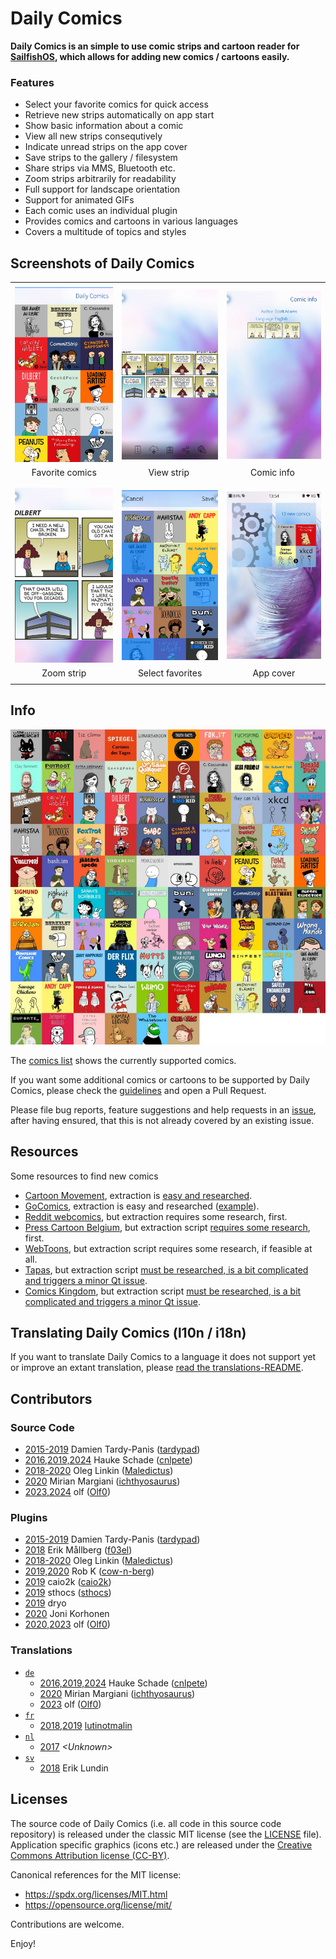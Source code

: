 # Daily Comics
**Daily Comics is an simple to use comic strips and cartoon reader for [SailfishOS](https://sailfishos.org/), which allows for adding new comics / cartoons easily.**

### Features
- Select your favorite comics for quick access
- Retrieve new strips automatically on app start
- Show basic information about a comic
- View all new strips consequtively
- Indicate unread strips on the app cover
- Save strips to the gallery / filesystem
- Share strips via MMS, Bluetooth etc.
- Zoom strips arbitrarily for readability
- Full support for landscape orientation
- Support for animated GIFs
- Each comic uses an individual plugin
- Provides comics and cartoons in various languages
- Covers a multitude of topics and styles

## Screenshots of Daily Comics
|       |       |       |
| :---: | :---: | :---: |
|       |       |       |
| ![Favorite comics](./info/screenshots/favorites.png?raw=true) | ![View strip](./info/screenshots/comic_bar.png?raw=true) | ![Comic info](./info/screenshots/comic_info.png?raw=true) |
| Favorite&nbsp;comics | &nbsp;&nbsp;&nbsp;&nbsp;View&nbsp;strip&nbsp;&nbsp;&nbsp;&nbsp;&nbsp; | &nbsp;&nbsp;&nbsp;Comic&nbsp;info&nbsp;&nbsp;&nbsp;&nbsp; |
|       |       |       |
|       |       |       |
| ![Zoom strip](./info/screenshots/image_zoom.png?raw=true) | ![Select favorites](./info/screenshots/settings.png?raw=true) | ![App cover](./info/screenshots/cover.png?raw=true) |
| Zoom strip | Select favorites | App cover |
|       |       |       |

## Info
![Comics covers](./info/comics_covers.jpg?raw=true "Comics covers")

The [comics list](https://github.com/sailfishos-applications/daily-comics/blob/master/info/comics_list.md) shows the currently supported comics.

If you want some additional comics or cartoons to be supported by Daily Comics, please check the [guidelines](./info/comic_addition.md) and open a Pull Request.

Please file bug reports, feature suggestions and help requests in an [issue](https://github.com/sailfishos-applications/daily-comics/issues), after having ensured, that this is not already covered by an existing issue.

## Resources
Some resources to find new comics
- [Cartoon Movement](https://cartoonmovement.com/), extraction is [easy and researched](https://github.com/sailfishos-applications/daily-comics/pull/4#issuecomment-1742215566).
- [GoComics](https://gocomics.com/), extraction is easy and researched ([example](https://github.com/sailfishos-applications/daily-comics/blob/devel/plugins/wizardofid/extract.js)).
- [Reddit webcomics](https://www.reddit.com/r/webcomics/), but extraction requires some research, first.
- [Press Cartoon Belgium](http://www.presscartoon.com/en/accueil), but extraction script [requires some research](https://github.com/sailfishos-applications/daily-comics/pull/4#issuecomment-1742215566), first.
- [WebToons](https://www.webtoons.com/), but extraction script requires some research, if feasible at all.
- [Tapas](https://tapas.io/), but extraction script [must be researched, is a bit complicated and triggers a minor Qt issue](https://github.com/tardypad/sailfishos-daily-comics/issues/89#issuecomment-596226840).
- [Comics Kingdom](https://comicskingdom.com/), but extraction script [must be researched, is a bit complicated and triggers a minor Qt issue](https://github.com/sailfishos-applications/daily-comics/issues/46#issuecomment-2024214674).

## Translating Daily Comics (l10n / i18n)
If you want to translate Daily Comics to a language it does not support yet or improve an extant translation, please [read the translations-README](./translations#readme).

## Contributors
### Source Code
- [2015-2019](https://github.com/sailfishos-applications/daily-comics/commits?author=tardypad) Damien Tardy-Panis ([tardypad](https://github.com/tardypad))
- [2016,2019,2024](https://github.com/sailfishos-applications/daily-comics/commits?author=cnlpete) Hauke Schade ([cnlpete](https://github.com/cnlpete))
- [2018-2020](https://github.com/sailfishos-applications/daily-comics/commits?author=Maledictus) Oleg Linkin ([Maledictus](https://github.com/Maledictus))
- [2020](https://github.com/sailfishos-applications/daily-comics/commits?author=ichthyosaurus) Mirian Margiani ([ichthyosaurus](https://github.com/ichthyosaurus))
- [2023,2024](https://github.com/sailfishos-applications/daily-comics/commits?author=Olf0) olf ([Olf0](https://github.com/Olf0))

### Plugins
- [2015-2019](https://github.com/sailfishos-applications/daily-comics/commits?author=tardypad) Damien Tardy-Panis ([tardypad](https://github.com/tardypad))
- [2018](https://github.com/sailfishos-applications/daily-comics/commits?author=f03el) Erik Mållberg ([f03el](https://github.com/f03el))
- [2018-2020](https://github.com/sailfishos-applications/daily-comics/commits?author=Maledictus) Oleg Linkin ([Maledictus](https://github.com/Maledictus))
- [2019,2020](https://github.com/sailfishos-applications/daily-comics/commits?author=cow-n-berg) Rob K ([cow-n-berg](https://github.com/cow-n-berg))
- [2019](https://github.com/sailfishos-applications/daily-comics/commits?author=caio2k) caio2k ([caio2k](https://github.com/caio2k))
- [2019](https://github.com/sailfishos-applications/daily-comics/commits?author=sthocs) sthocs ([sthocs](https://github.com/sthocs))
- [2019](https://github.com/sailfishos-applications/daily-comics/commit/f28be7cf1d112f9e48bf853ad032f8f6f9a622c8) dryo
- [2020](https://github.com/sailfishos-applications/daily-comics/commit/47a83f15c3c43ac189cd31ea327e98cad19addb3) Joni Korhonen
- [2020,2023](https://github.com/sailfishos-applications/daily-comics/commits?author=Olf0) olf ([Olf0](https://github.com/Olf0))

### Translations
- [`de`](https://app.transifex.com/olf/daily-comics/language/de/)
  - [2016,2019,2024](https://github.com/sailfishos-applications/daily-comics/commits?author=cnlpete) Hauke Schade ([cnlpete](https://github.com/cnlpete))
  - [2020](https://github.com/sailfishos-applications/daily-comics/commits?author=ichthyosaurus) Mirian Margiani ([ichthyosaurus](https://github.com/ichthyosaurus))
  - [2023](https://github.com/sailfishos-applications/daily-comics/commits?author=Olf0) olf ([Olf0](https://github.com/Olf0))
- [`fr`](https://app.transifex.com/olf/daily-comics/language/fr/)
  - [2018,2019](https://github.com/sailfishos-applications/daily-comics/commits?author=lutinotmalin) [lutinotmalin](https://github.com/lutinotmalin)
- [`nl`](https://app.transifex.com/olf/daily-comics/language/nl/)
  - [2017](https://github.com/tardypad/sailfishos-daily-comics/pull/35) *\<Unknown\>*
- [`sv`](https://app.transifex.com/olf/daily-comics/language/sv/)
  - [2018](https://github.com/sailfishos-applications/daily-comics/commit/dfd23fb435a846fe5776a440669d92fe2eb5c39d) Erik Lundin

## Licenses
The source code of Daily Comics (i.e. all code in this source code repository) is released under the classic MIT license (see the [LICENSE](./LICENSE.txt) file).
Application specific graphics (icons etc.) are released under the [Creative Commons Attribution license (CC-BY)](https://creativecommons.org/licenses/by/4.0/deed.en).

Canonical references for the MIT license:
- https://spdx.org/licenses/MIT.html
- https://opensource.org/license/mit/

Contributions are welcome.

Enjoy!
